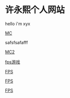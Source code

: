 # 许永熙个人网站

hello i'm xyx

[MC](https://github.com/xyx2014/xyx2014.github.io/raw/refs/heads/main/MC.exe)


safsfsafafff


[MC2](https://github.com/xyx2014/xyx2014.github.io/raw/refs/heads/main/MC.exe)



[fps游戏](https://github.com/xyx2014/xyx2014.github.io/raw/refs/heads/main/FPS.exe)

[FPS](https://github.com/xyx2014/xyx2014.github.io/raw/refs/heads/main/FPS.zip)

[FPS](https://github.com/xyx2014/xyx2014.github.io/raw/refs/heads/main/FPS.z01)


[FPS](https://github.com/xyx2014/xyx2014.github.io/raw/refs/heads/main/FPS.z02)

